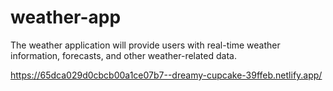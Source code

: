 # weather-app
The weather application will provide users with real-time weather information, forecasts, and other weather-related data.

https://65dca029d0cbcb00a1ce07b7--dreamy-cupcake-39ffeb.netlify.app/
